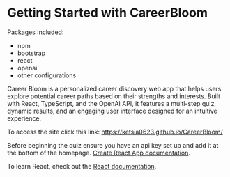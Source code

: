 # Getting Started with CareerBloom

Packages Included:
* npm
* bootstrap
* react
* openai
* other configurations

Career Bloom is a personalized career discovery web app that helps users explore potential career paths based on their strengths and interests. Built with React, TypeScript, and the OpenAI API, it features a multi-step quiz, dynamic results, and an engaging user interface designed for an intuitive experience.

To access the site click this link: https://ketsia0623.github.io/CareerBloom/

Before beginning the quiz ensure you have an api key set up and add it at the bottom of the homepage. [Create React App documentation](https://facebook.github.io/create-react-app/docs/getting-started).

To learn React, check out the [React documentation](https://reactjs.org/).
